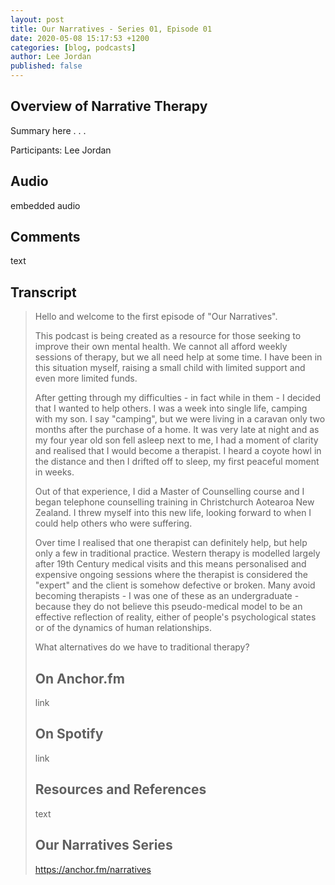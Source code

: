 ```yaml
---
layout: post
title: Our Narratives - Series 01, Episode 01
date: 2020-05-08 15:17:53 +1200
categories: [blog, podcasts]
author: Lee Jordan
published: false
---
```


<h2>Overview of Narrative Therapy</h2>

<p>Summary here . . . </p>

<p>Participants: Lee Jordan</p>

<h2>Audio</h2>

<p>embedded audio</p>

<h2>Comments</h2>

<p>text</p>

<h2>Transcript</h2>

<blockquote cite="https://anchor.fm/narratives">

<p>Hello and welcome to the first episode of "Our Narratives".</p>

<p>This podcast is being created as a resource for those seeking to improve their own mental health. We cannot all afford weekly sessions of therapy, but we all need help at some time. I have been in this situation myself, raising a small child with limited support and even more limited funds.</p>

<p>After getting through my difficulties - in fact while in them - I decided that I wanted to help others. I was a week into single life, camping with my son. I say "camping", but we were living in a caravan only two months after the purchase of a home. It was very late at night and as my four year old son fell asleep next to me, I had a moment of clarity and realised that I would become a therapist. I heard a coyote howl in the distance and then I drifted off to sleep, my first peaceful moment in weeks.</p>

<p>Out of that experience, I did a Master of Counselling course and I began telephone counselling training in Christchurch Aotearoa New Zealand. I threw myself into this new life, looking forward to when I could help others who were suffering.</p>

<p>Over time I realised that one therapist can definitely help, but help only a few in traditional practice. Western therapy is modelled largely after 19th Century medical visits and this means personalised and expensive ongoing sessions where the therapist is considered the "expert" and the client is somehow defective or broken. Many avoid becoming therapists - I was one of these as an undergraduate - because they do not believe this pseudo-medical model to be an effective reflection of reality, either of people's psychological states or of the dynamics of human relationships.</p>

<p>What alternatives do we have to traditional therapy?</p>


<h2>On Anchor.fm</h2>

<p>link</p>

<h2>On Spotify</h2>

<p>link</p>

<h2>Resources and References</h2>

<p>text</p>

<h2>Our Narratives Series</h2>

<p><a href="https://anchor.fm/narratives" alt="Mental Health Podcasts" target="_blank" rel="nofollow">https://anchor.fm/narratives</a></p>
